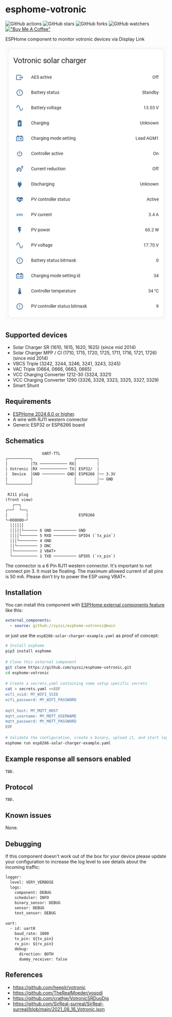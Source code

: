 # esphome-votronic

![GitHub actions](https://github.com/syssi/esphome-votronic/actions/workflows/ci.yaml/badge.svg)
![GitHub stars](https://img.shields.io/github/stars/syssi/esphome-votronic)
![GitHub forks](https://img.shields.io/github/forks/syssi/esphome-votronic)
![GitHub watchers](https://img.shields.io/github/watchers/syssi/esphome-votronic)
[!["Buy Me A Coffee"](https://img.shields.io/badge/buy%20me%20a%20coffee-donate-yellow.svg)](https://www.buymeacoffee.com/syssi)

ESPHome component to monitor votronic devices via Display Link

![Lovelace entities card of the Solar charger](images/lovelace-entities-card-solar-charger.png "Lovelace entities card of the Solar charger")

## Supported devices

* Solar Charger SR (1610, 1615, 1620, 1625) (since mid 2014)
* Solar Charger MPP / CI (1710, 1715, 1720, 1725, 1711, 1716, 1721, 1726) (since mid 2014)
* VBCS Triple (3242, 3244, 3246, 3241, 3243, 3245)
* VAC Triple (0664, 0666, 0663, 0665)
* VCC Charging Converter 1212-30 (3324, 3321)
* VCC Charging Converter 1290 (3326, 3328, 3323, 3325, 3327, 3329)
* Smart Shunt

## Requirements

* [ESPHome 2024.6.0 or higher](https://github.com/esphome/esphome/releases).
* A wire with RJ11 western connector
* Generic ESP32 or ESP8266 board

## Schematics

```
                UART-TTL
┌──────────┐                  ┌─────────┐
│          │TX ──────────── RX│         │
│ Votronic │RX ──────────── TX│ ESP32/  │
│  Device  │GND ────────── GND│ ESP8266 │── 3.3V
│          │                  │         │── GND
└──────────┘                  └─────────┘

 RJ11 plug
(front view)
   ┌──┐
┌──┘  └──┐
│        │                      ESP8266
└─OOOOOO─┘
  ││││││
  │││││└────── 6 GND ────────── GND
  ││││└─────── 5 RXD ────────── GPIO4 (`tx_pin`)
  │││└──────── 4 GND
  ││└───────── 3 DNC
  │└────────── 2 VBAT+
  └─────────── 1 TXD ────────── GPIO5 (`rx_pin`)
```

The connector is a 6 Pin RJ11 western connector. It's important to not connect pin 3. It must be floating. The maximum allowed current of all pins is 50 mA. Please don't try to power the ESP using VBAT+.

## Installation

You can install this component with [ESPHome external components feature](https://esphome.io/components/external_components.html) like this:
```yaml
external_components:
  - source: github://syssi/esphome-votronic@main
```

or just use the `esp8266-solar-charger-example.yaml` as proof of concept:

```bash
# Install esphome
pip3 install esphome

# Clone this external component
git clone https://github.com/syssi/esphome-votronic.git
cd esphome-votronic

# Create a secrets.yaml containing some setup specific secrets
cat > secrets.yaml <<EOF
wifi_ssid: MY_WIFI_SSID
wifi_password: MY_WIFI_PASSWORD

mqtt_host: MY_MQTT_HOST
mqtt_username: MY_MQTT_USERNAME
mqtt_password: MY_MQTT_PASSWORD
EOF

# Validate the configuration, create a binary, upload it, and start logs
esphome run esp8266-solar-charger-example.yaml

```

## Example response all sensors enabled

```
TBD.
```

## Protocol

```
TBD.
```

## Known issues

None.

## Debugging

If this component doesn't work out of the box for your device please update your configuration to increase the log level to see details about the incoming traffic:

```
logger:
  level: VERY_VERBOSE
  logs:
    component: DEBUG
    scheduler: INFO
    binary_sensor: DEBUG
    sensor: DEBUG
    text_sensor: DEBUG

uart:
  - id: uart0
    baud_rate: 1000
    tx_pin: ${tx_pin}
    rx_pin: ${rx_pin}
    debug:
      direction: BOTH
      dummy_receiver: false
```

## References

* https://github.com/heeplr/votronic
* https://github.com/TheRealMoeder/vosodi
* https://github.com/crathje/VotronicSRDuoDig
* https://github.com/SirReal-surreal/SirReal-surreal/blob/main/2021_08_16_Votronic.json


